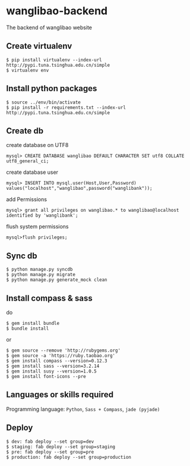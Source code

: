 wanglibao-backend
=================

The backend of wanglibao website

Create virtualenv
-----------------
    $ pip install virtualenv --index-url http://pypi.tuna.tsinghua.edu.cn/simple 
    $ virtualenv env

Install python packages
-----------------
    $ source ../env/bin/activate
    $ pip install -r requirements.txt --index-url http://pypi.tuna.tsinghua.edu.cn/simple

Create db
-----------------
create database on UTF8 
    
    mysql> CREATE DATABASE wanglibao DEFAULT CHARACTER SET utf8 COLLATE utf8_general_ci;

create database user
    
    mysql> INSERT INTO mysql.user(Host,User,Password) values("localhost","wanglibao",password("wanglibank"));

add Permissions

    mysql> grant all privileges on wanglibao.* to wanglibao@localhost identified by 'wanglibank';

flush system permissions 
    
    mysql>flush privileges;


Sync db
-----------------
    $ python manage.py syncdb
    $ python manage.py migrate
    $ python manage.py generate_mock clean

Install compass & sass
-----------------
do

    $ gem install bundle
    $ bundle install

or

    $ gem source --remove 'http://rubygems.org'
    $ gem source -a 'https://ruby.taobao.org'
    $ gem install compass --version=0.12.3
    $ gem install sass --version=3.2.14
    $ gem install susy --version=1.0.5
    $ gem install font-icons --pre



Languages or skills required
----------------------------
Programming language: `Python`, `Sass + Compass`, `jade (pyjade)`


Deploy
-----------------
    $ dev: fab deploy --set group=dev
    $ staging: fab deploy --set group=staging
    $ pre: fab deploy --set group=pre
    $ production: fab deploy --set group=production
